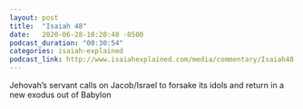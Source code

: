 ```yaml
---
layout: post
title:  "Isaiah 48"
date:   2020-06-28-10:20:48 -0500
podcast_duration: "00:30:54"
categories: isaiah-explained
podcast_link: http://www.isaiahexplained.com/media/commentary/Isaiah48.mp3
---
```

Jehovah’s servant calls on Jacob/Israel to forsake its idols and return in a new exodus out of Babylon
